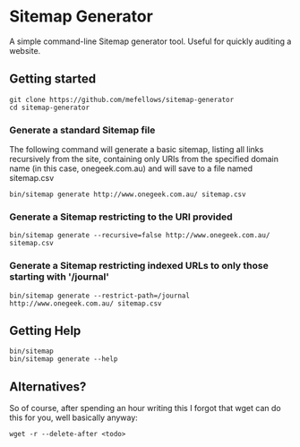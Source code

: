 # Sitemap Generator
A simple command-line Sitemap generator tool. Useful for quickly auditing a website.

## Getting started

    git clone https://github.com/mefellows/sitemap-generator
    cd sitemap-generator

### Generate a standard Sitemap file
The following command will generate a basic sitemap, listing all links recursively from the site, containing only URIs from the specified domain name (in this case, onegeek.com.au) and will save to a file named sitemap.csv

    bin/sitemap generate http://www.onegeek.com.au/ sitemap.csv
  
### Generate a Sitemap restricting to the URI provided

    bin/sitemap generate --recursive=false http://www.onegeek.com.au/ sitemap.csv
    
### Generate a Sitemap restricting indexed URLs to only those starting with '/journal'

    bin/sitemap generate --restrict-path=/journal http://www.onegeek.com.au/ sitemap.csv
    
        
## Getting Help

    bin/sitemap
    bin/sitemap generate --help
    
## Alternatives?

So of course, after spending an hour writing this I forgot that wget can do this for you, well basically anyway:

    wget -r --delete-after <todo>
